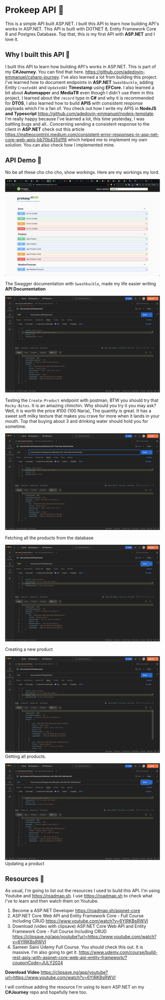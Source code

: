 # Prokeep API 🚀

This is a simple API built ASP.NET. I built this API to learn how building API's works in ASP.NET. This API is built with DOTNET 8, Entity Framework Core 8 and Postgres Database. Top that, this is my first API with **ASP.NET** and I love it.

## Why I built this API 🤔

I built this API to learn how building API's works in ASP.NET. This is part of my **C#Journey**. You can find that here.
<https://github.com/adedoyin-emmanuel/csharp-journey>. I've also learned a lot from building this project. I've learned how to document endpoints in **ASP.NET** `Swashbuckle`, adding Entity `CreatedAt` and `UpdatedAt` **Timestamp** using **EFCore**. I also learned a bit about **Automapper** and **MediaTR** even though I didn't use them in this project, I learned about the `record` type in **C#** and why it is recommended for **DTOS**, I also learned how to build **APIS** with consistent response payloads which I'm a fan of. You check out how I write my APIS in **NodeJS and Typescript** <https://github.com/adedoyin-emmanuel/nodejs-template>. I'm really happy because I've learned a lot, this time yesterday, I was battling bugs and all.. Concerning sending a consistent response to the client in **ASP.NET** check out this article <https://matteocontrini.medium.com/consistent-error-responses-in-asp-net-core-web-apis-bb70b435d1f8> which helped me to implement my own solution. You can also check how I implemented mine.

## API Demo 🔧

No be all these cho cho cho, show workings. Here are my workings my lord.

![Img 1](./assets/img-1.png)

The Swagger documentation with `Swashbuckle`, made my life easier writing **API Documentation**

![Img 2](./assets/img-2.png)

Testing the `Create-Product` endpoint with postman, BTW you should try that `Rocky-Bites`. It is an amazing chinchin. Why should you try it you may ask? Well, it is worth the price #100 (100 Naria), The quantity is great. It has a sweet soft milky texture that makes you crave for more when it lands in your mouth. Top that buying about 3 and drinking water should hold you for sometime.

![Img 3](./assets/img-3.png)

Fetching all the products from the database

![Img 4](./assets/img-4.png)

Creating a new product

![Img 5](./assets/img-5.png)
Getting all products.

![Img 6](./assets/img-6.png)
Updating a product

## Resources 👜

As usual, I'm going to list out the resources I used to build this API. I'm using Youtube and <https://roadmap.sh>. I use <https://roadmap.sh> to check what I've to learn and then watch them on Youtube.

1. Become a ASP.NET Developer <https://roadmap.sh/aspnet-core>
2. ASP.NET Core Web API and Entity Framework Core - Full Course Including CRUD <https://www.youtube.com/watch?v=6YIRKBsRWVI>
3. Download (video with clipsave) ASP.NET Core Web API and Entity Framework Core - Full Course Including CRUD <https://clipsave.ng/app/youtube?url=https://www.youtube.com/watch?v=6YIRKBsRWVI>
4. Sameer Saini Udemy Full Course. You should check this out. It is massive. I'm also going to get it. <https://www.udemy.com/course/build-rest-apis-with-aspnet-core-web-api-entity-framework/?couponCode=JULY2024>

**Download Video**
<https://clipsave.ng/app/youtube?url=https://www.youtube.com/watch?v=6YIRKBsRWVI>

I will continue adding the resource I'm using to learn ASP.NET on my **C#Journey** repo and hopefully here too.
